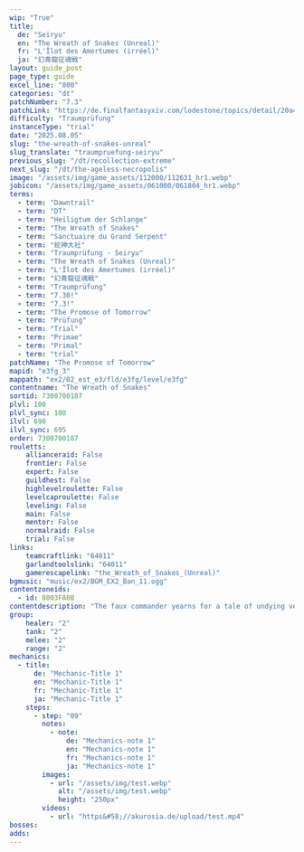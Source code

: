 ```yaml
---
wip: "True"
title:
  de: "Seiryu"
  en: "The Wreath of Snakes (Unreal)"
  fr: "L'Îlot des Amertumes (irréel)"
  ja: "幻青龍征魂戦"
layout: guide_post
page_type: guide
excel_line: "800"
categories: "dt"
patchNumber: "7.3"
patchLink: "https://de.finalfantasyxiv.com/lodestone/topics/detail/20a4ee7db3718a9ad232eb88b46812d27d717996"
difficulty: "Traumprüfung"
instanceType: "trial"
date: "2025.08.05"
slug: "the-wreath-of-snakes-unreal"
slug_translate: "traumpruefung-seiryu"
previous_slug: "/dt/recollection-extreme"
next_slug: "/dt/the-ageless-necropolis"
image: "/assets/img/game_assets/112000/112631_hr1.webp"
jobicon: "/assets/img/game_assets/061000/061804_hr1.webp"
terms:
  - term: "Dawntrail"
  - term: "DT"
  - term: "Heiligtum der Schlange"
  - term: "The Wreath of Snakes"
  - term: "Sanctuaire du Grand Serpent"
  - term: "蛇神大社"
  - term: "Traumprüfung - Seiryu"
  - term: "The Wreath of Snakes (Unreal)"
  - term: "L'Îlot des Amertumes (irréel)"
  - term: "幻青龍征魂戦"
  - term: "Traumprüfung"
  - term: "7.30!"
  - term: "7.3!"
  - term: "The Promose of Tomorrow"
  - term: "Prüfung"
  - term: "Trial"
  - term: "Primae"
  - term: "Primal"
  - term: "trial"
patchName: "The Promose of Tomorrow"
mapid: "e3fg_3"
mappath: "ex2/02_est_e3/fld/e3fg/level/e3fg"
contentname: "The Wreath of Snakes"
sortid: 7300700187
plvl: 100
plvl_sync: 100
ilvl: 690
ilvl_sync: 695
order: 7300700187
rouletts:
    allianceraid: False
    frontier: False
    expert: False
    guildhest: False
    highlevelroulette: False
    levelcaproulette: False
    leveling: False
    main: False
    mentor: False
    normalraid: False
    trial: False
links:
    teamcraftlink: "64011"
    garlandtoolslink: "64011"
    gamerescapelink: "the_Wreath_of_Snakes_(Unreal)"
bgmusic: "music/ex2/BGM_EX2_Ban_11.ogg"
contentzoneids:
  - id: 8003FA0B
contentdescription: "The faux commander yearns for a tale of undying vengeance, and as you revisit your numerous memories of such, you recall the auspice Seiryu and his single-minded desire to destroy his loathed foe. Your mind's eye brings that furious encounter to vivid life, and you find yourself facing the mighty being once more in a bid to quell his aramitama ere it consumes him..."
group:
    healer: "2"
    tank: "2"
    melee: "2"
    range: "2"
mechanics:
  - title:
      de: "Mechanic-Title 1"
      en: "Mechanic-Title 1"
      fr: "Mechanic-Title 1"
      ja: "Mechanic-Title 1"
    steps:
      - step: "09"
        notes:
          - note:
              de: "Mechanics-note 1"
              en: "Mechanics-note 1"
              fr: "Mechanics-note 1"
              ja: "Mechanics-note 1"
        images:
          - url: "/assets/img/test.webp"
            alt: "/assets/img/test.webp"
            height: "250px"
        videos:
          - url: "https&#58;//akurosia.de/upload/test.mp4"
bosses:
adds:
---
```

